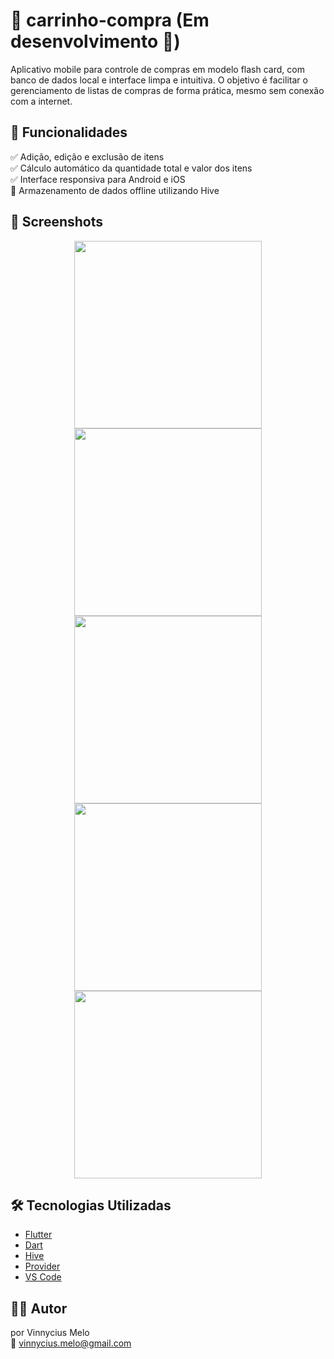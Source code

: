 #  🛒  carrinho-compra (Em desenvolvimento :construction:)
Aplicativo mobile para controle de compras em modelo flash card, com banco de dados local e interface limpa e intuitiva.
O objetivo é facilitar o gerenciamento de listas de compras de forma prática, mesmo sem conexão com a internet.

## 🚀 Funcionalidades
 
✅ Adição, edição e exclusão de itens  
✅ Cálculo automático da quantidade total e valor dos itens  
✅ Interface responsiva para Android e iOS  
🔳 Armazenamento de dados offline utilizando Hive  

## 📸 Screenshots
<p align="center">
 <img src="https://github.com/user-attachments/assets/d9076a80-bb0c-46b3-b615-cde64c117774" width="300">
 <img src="https://github.com/user-attachments/assets/cbda0619-b2b9-493b-ac8d-4e359d8b0463" width="300">

<img src="https://github.com/user-attachments/assets/21693c55-eeb1-42f8-b364-25cce0a39c99" width="300">

 <img src="https://github.com/user-attachments/assets/907456e5-9b72-4550-a2f8-3125e735c6f8" width="300">
 <img src="https://github.com/user-attachments/assets/3a373e7a-5dff-4034-80e3-3667dc225138" width="300">
</p>


## 🛠️ Tecnologias Utilizadas

- [Flutter](https://flutter.dev/)
- [Dart](https://dart.dev/)
- [Hive](https://pub.dev/packages/hive_flutter/versions)
- [Provider](https://pub.dev/packages/provider)
- [VS Code](https://code.visualstudio.com/)

## 🙋‍♂️ Autor

por Vinnycius Melo <br>
📧 vinnycius.melo@gmail.com
